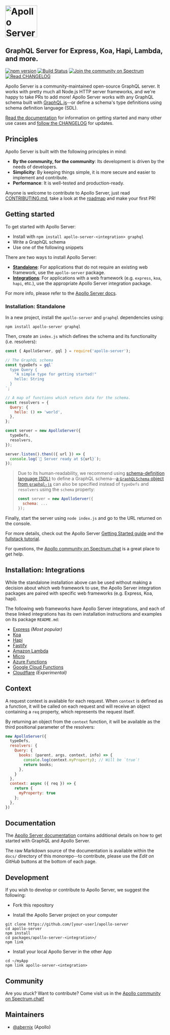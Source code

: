 # <a href='https://www.apollographql.com/'><img src='https://user-images.githubusercontent.com/841294/53402609-b97a2180-39ba-11e9-8100-812bab86357c.png' height='100' alt='Apollo Server'></a>
## GraphQL Server for Express, Koa, Hapi, Lambda, and more.

[![npm version](https://badge.fury.io/js/apollo-server-core.svg)](https://badge.fury.io/js/apollo-server-core)
[![Build Status](https://circleci.com/gh/apollographql/apollo-server/tree/main.svg?style=svg)](https://circleci.com/gh/apollographql/apollo-server/tree/main)
[![Join the community on Spectrum](https://withspectrum.github.io/badge/badge.svg)](https://spectrum.chat/apollo)
[![Read CHANGELOG](https://img.shields.io/badge/read-changelog-blue)](https://github.com/apollographql/apollo-server/blob/HEAD/CHANGELOG.md)

Apollo Server is a community-maintained open-source GraphQL server. It works with pretty much all Node.js HTTP server frameworks, and we're happy to take PRs to add more! Apollo Server works with any GraphQL schema built with [GraphQL.js](https://github.com/graphql/graphql-js)--or define a schema's type definitions using schema definition language (SDL).

[Read the documentation](https://www.apollographql.com/docs/apollo-server/) for information on getting started and many other use cases and [follow the CHANGELOG](https://github.com/apollographql/apollo-server/blob/HEAD/CHANGELOG.md) for updates.

## Principles

Apollo Server is built with the following principles in mind:

- **By the community, for the community**: Its development is driven by the needs of developers.
- **Simplicity**: By keeping things simple, it is more secure and easier to implement and contribute.
- **Performance**: It is well-tested and production-ready.

Anyone is welcome to contribute to Apollo Server, just read [CONTRIBUTING.md](./CONTRIBUTING.md), take a look at the [roadmap](./ROADMAP.md) and make your first PR!

## Getting started

To get started with Apollo Server:

* Install with `npm install apollo-server-<integration> graphql`
* Write a GraphQL schema
* Use one of the following snippets

There are two ways to install Apollo Server:

* **[Standalone](#installation-standalone)**: For applications that do not require an existing web framework, use the `apollo-server` package.
* **[Integrations](#installation-integrations)**: For applications with a web framework (e.g. `express`, `koa`, `hapi`, etc.), use the appropriate Apollo Server integration package.

For more info, please refer to the [Apollo Server docs](https://www.apollographql.com/docs/apollo-server/v2).

### Installation: Standalone

In a new project, install the `apollo-server` and `graphql` dependencies using:

    npm install apollo-server graphql

Then, create an `index.js` which defines the schema and its functionality (i.e. resolvers):

```js
const { ApolloServer, gql } = require('apollo-server');

// The GraphQL schema
const typeDefs = gql`
  type Query {
    "A simple type for getting started!"
    hello: String
  }
`;

// A map of functions which return data for the schema.
const resolvers = {
  Query: {
    hello: () => 'world',
  },
};

const server = new ApolloServer({
  typeDefs,
  resolvers,
});

server.listen().then(({ url }) => {
  console.log(`🚀 Server ready at ${url}`);
});
```

> Due to its human-readability, we recommend using [schema-definition language (SDL)](https://www.apollographql.com/docs/apollo-server/essentials/schema/#schema-definition-language) to define a GraphQL schema--[a `GraphQLSchema` object from `graphql-js`](https://github.com/graphql/graphql-js/#using-graphqljs) can also be specified instead of `typeDefs` and `resolvers` using the `schema` property:
>
> ```js
> const server = new ApolloServer({
>   schema: ...
> });
> ```

Finally, start the server using `node index.js` and go to the URL returned on the console.

For more details, check out the Apollo Server [Getting Started guide](https://www.apollographql.com/docs/apollo-server/getting-started.html) and the [fullstack tutorial](https://www.apollographql.com/docs/tutorial/introduction.html).

For questions, the [Apollo community on Spectrum.chat](https://spectrum.chat) is a great place to get help.

## Installation: Integrations

While the standalone installation above can be used without making a decision about which web framework to use, the Apollo Server integration packages are paired with specific web frameworks (e.g. Express, Koa, hapi).

The following web frameworks have Apollo Server integrations, and each of these linked integrations has its own installation instructions and examples on its package `README.md`:

- [Express](https://github.com/apollographql/apollo-server/tree/main/packages/apollo-server-express) _(Most popular)_
- [Koa](https://github.com/apollographql/apollo-server/tree/main/packages/apollo-server-koa)
- [Hapi](https://github.com/apollographql/apollo-server/tree/main/packages/apollo-server-hapi)
- [Fastify](https://github.com/apollographql/apollo-server/tree/main/packages/apollo-server-fastify)
- [Amazon Lambda](https://github.com/apollographql/apollo-server/tree/main/packages/apollo-server-lambda)
- [Micro](https://github.com/apollographql/apollo-server/tree/main/packages/apollo-server-micro)
- [Azure Functions](https://github.com/apollographql/apollo-server/tree/main/packages/apollo-server-azure-functions)
- [Google Cloud Functions](https://github.com/apollographql/apollo-server/tree/main/packages/apollo-server-cloud-functions)
- [Cloudflare](https://github.com/apollographql/apollo-server/tree/main/packages/apollo-server-cloudflare) _(Experimental)_

## Context

A request context is available for each request.  When `context` is defined as a function, it will be called on each request and will receive an object containing a `req` property, which represents the request itself.

By returning an object from the `context` function, it will be available as the third positional parameter of the resolvers:

```js
new ApolloServer({
  typeDefs,
  resolvers: {
    Query: {
      books: (parent, args, context, info) => {
        console.log(context.myProperty); // Will be `true`!
        return books;
      },
    }
  },
  context: async ({ req }) => {
    return {
      myProperty: true
    };
  },
})
```

## Documentation

The [Apollo Server documentation](https://apollographql.com/docs/apollo-server/) contains additional details on how to get started with GraphQL and Apollo Server.

The raw Markdown source of the documentation is available within the `docs/` directory of this monorepo--to contribute, please use the _Edit on GitHub_ buttons at the bottom of each page.

## Development

If you wish to develop or contribute to Apollo Server, we suggest the following:

- Fork this repository

- Install the Apollo Server project on your computer

```
git clone https://github.com/[your-user]/apollo-server
cd apollo-server
npm install
cd packages/apollo-server-<integration>/
npm link
```

- Install your local Apollo Server in the other App

```
cd ~/myApp
npm link apollo-server-<integration>
```

## Community

Are you stuck? Want to contribute? Come visit us in the [Apollo community on Spectrum.chat!](https://spectrum.chat/apollo)


## Maintainers

- [@abernix](https://github.com/abernix) (Apollo)
